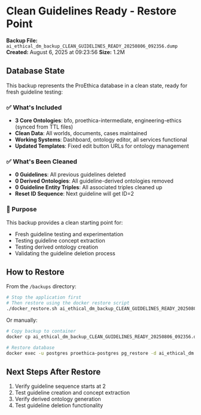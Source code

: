 # Clean Guidelines Ready - Restore Point

**Backup File:** `ai_ethical_dm_backup_CLEAN_GUIDELINES_READY_20250806_092356.dump`
**Created:** August 6, 2025 at 09:23:56
**Size:** 1.2M

## Database State

This backup represents the ProEthica database in a clean state, ready for fresh guideline testing:

### ✅ What's Included
- **3 Core Ontologies**: bfo, proethica-intermediate, engineering-ethics (synced from TTL files)
- **Clean Data**: All worlds, documents, cases maintained
- **Working Systems**: Dashboard, ontology editor, all services functional
- **Updated Templates**: Fixed edit button URLs for ontology management

### ✅ What's Been Cleaned
- **0 Guidelines**: All previous guidelines deleted
- **0 Derived Ontologies**: All guideline-derived ontologies removed  
- **0 Guideline Entity Triples**: All associated triples cleaned up
- **Reset ID Sequence**: Next guideline will get ID=2

### 🎯 Purpose
This backup provides a clean starting point for:
- Fresh guideline testing and experimentation
- Testing guideline concept extraction
- Testing derived ontology creation
- Validating the guideline deletion process

## How to Restore

From the `/backups` directory:

```bash
# Stop the application first
# Then restore using the docker restore script
./docker_restore.sh ai_ethical_dm_backup_CLEAN_GUIDELINES_READY_20250806_092356.dump
```

Or manually:
```bash
# Copy backup to container
docker cp ai_ethical_dm_backup_CLEAN_GUIDELINES_READY_20250806_092356.dump proethica-postgres:/tmp/

# Restore database
docker exec -u postgres proethica-postgres pg_restore -d ai_ethical_dm -c -v /tmp/ai_ethical_dm_backup_CLEAN_GUIDELINES_READY_20250806_092356.dump
```

## Next Steps After Restore
1. Verify guideline sequence starts at 2
2. Test guideline creation and concept extraction  
3. Verify derived ontology generation
4. Test guideline deletion functionality